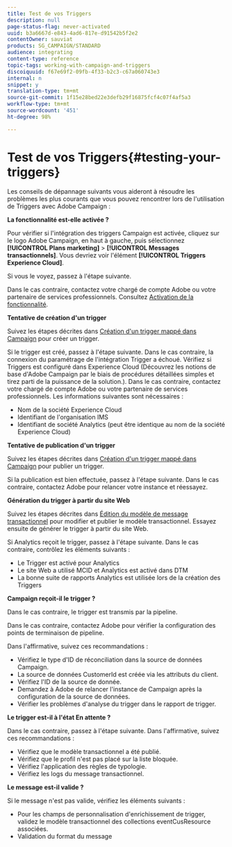 ```yaml
---
title: Test de vos Triggers
description: null
page-status-flag: never-activated
uuid: b3a6667d-e843-4ad6-817e-d91542b5f2e2
contentOwner: sauviat
products: SG_CAMPAIGN/STANDARD
audience: integrating
content-type: reference
topic-tags: working-with-campaign-and-triggers
discoiquuid: f67e69f2-09fb-4f33-b2c3-c67a060743e3
internal: n
snippet: y
translation-type: tm+mt
source-git-commit: 1f15e28bed22e3defb29f16875fcf4c07f4af5a3
workflow-type: tm+mt
source-wordcount: '451'
ht-degree: 98%

---
```



# Test de vos Triggers{#testing-your-triggers}

Les conseils de dépannage suivants vous aideront à résoudre les problèmes les plus courants que vous pouvez rencontrer lors de l&#39;utilisation de Triggers avec Adobe Campaign :

**La fonctionnalité est-elle activée ?**

Pour vérifier si l&#39;intégration des triggers Campaign est activée, cliquez sur le logo Adobe Campaign, en haut à gauche, puis sélectionnez **[!UICONTROL Plans marketing]** > **[!UICONTROL Messages transactionnels]**. Vous devriez voir l&#39;élément **[!UICONTROL Triggers Experience Cloud]**.

Si vous le voyez, passez à l&#39;étape suivante.

Dans le cas contraire, contactez votre chargé de compte Adobe ou votre partenaire de services professionnels. Consultez [Activation de la fonctionnalité](../../integrating/using/configuring-triggers-in-experience-cloud.md#activating-the-functionality).

**Tentative de création d&#39;un trigger**

Suivez les étapes décrites dans [Création d&#39;un trigger mappé dans Campaign](../../integrating/using/using-triggers-in-campaign.md#creating-a-mapped-trigger-in-campaign) pour créer un trigger.

Si le trigger est créé, passez à l&#39;étape suivante. Dans le cas contraire, la connexion du paramétrage de l&#39;intégration Trigger a échoué. Vérifiez si Triggers est configuré dans Experience Cloud (Découvrez les notions de base d&#39;Adobe Campaign par le biais de procédures détaillées simples et tirez parti de la puissance de la solution.). Dans le cas contraire, contactez votre chargé de compte Adobe ou votre partenaire de services professionnels. Les informations suivantes sont nécessaires :

* Nom de la société Experience Cloud
* Identifiant de l&#39;organisation IMS
* Identifiant de société Analytics (peut être identique au nom de la société Experience Cloud)

**Tentative de publication d&#39;un trigger**

Suivez les étapes décrites dans [Création d&#39;un trigger mappé dans Campaign](../../integrating/using/using-triggers-in-campaign.md#creating-a-mapped-trigger-in-campaign) pour publier un trigger.

Si la publication est bien effectuée, passez à l&#39;étape suivante. Dans le cas contraire, contactez Adobe pour relancer votre instance et réessayez.

**Génération du trigger à partir du site Web**

Suivez les étapes décrites dans [Édition du modèle de message transactionnel](../../integrating/using/using-triggers-in-campaign.md#editing-the-transactional-message-template) pour modifier et publier le modèle transactionnel. Essayez ensuite de générer le trigger à partir du site Web.

Si Analytics reçoit le trigger, passez à l&#39;étape suivante. Dans le cas contraire, contrôlez les éléments suivants :

* Le Trigger est activé pour Analytics
* Le site Web a utilisé MCID et Analytics est activé dans DTM
* La bonne suite de rapports Analytics est utilisée lors de la création des Triggers

**Campaign reçoit-il le trigger ?**

Dans le cas contraire, le trigger est transmis par la pipeline.

Dans le cas contraire, contactez Adobe pour vérifier la configuration des points de terminaison de pipeline.

Dans l&#39;affirmative, suivez ces recommandations :

* Vérifiez le type d&#39;ID de réconciliation dans la source de données Campaign.
* La source de données CustomerId est créée via les attributs du client.
* Vérifiez l&#39;ID de la source de donnée.
* Demandez à Adobe de relancer l&#39;instance de Campaign après la configuration de la source de données.
* Vérifier les problèmes d&#39;analyse du trigger dans le rapport de trigger.

**Le trigger est-il à l&#39;état En attente ?**

Dans le cas contraire, passez à l&#39;étape suivante. Dans l&#39;affirmative, suivez ces recommandations :

* Vérifiez que le modèle transactionnel a été publié.
* Vérifiez que le profil n&#39;est pas placé sur la liste bloquée.
* Vérifiez l&#39;application des règles de typologie.
* Vérifiez les logs du message transactionnel.

**Le message est-il valide ?**

Si le message n&#39;est pas valide, vérifiez les éléments suivants :

* Pour les champs de personnalisation d&#39;enrichissement de trigger, validez le modèle transactionnel des collections eventCusResource associées.
* Validation du format du message

